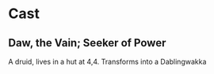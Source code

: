 # Cast

## Daw, the Vain; Seeker of Power

A druid, lives in a hut at 4,4. Transforms into a Dablingwakka

